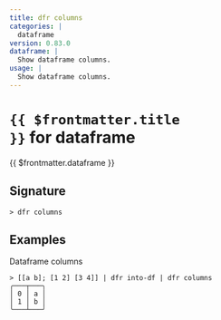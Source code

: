 ```yaml
---
title: dfr columns
categories: |
  dataframe
version: 0.83.0
dataframe: |
  Show dataframe columns.
usage: |
  Show dataframe columns.
---
```


# <code>{{ $frontmatter.title }}</code> for dataframe

<div class='command-title'>{{ $frontmatter.dataframe }}</div>

## Signature

```> dfr columns ```

## Examples

Dataframe columns
```shell
> [[a b]; [1 2] [3 4]] | dfr into-df | dfr columns
╭───┬───╮
│ 0 │ a │
│ 1 │ b │
╰───┴───╯

```
